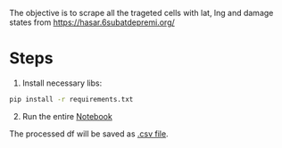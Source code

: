 The objective is to scrape all the trageted cells with lat, lng and damage states from https://hasar.6subatdepremi.org/ 
# Steps
1. Install necessary libs:
```bash
pip install -r requirements.txt
```

2. Run the entire [Notebook](run.ipynb) 

The processed df will be saved as [.csv file](outputs/Building_dmg_w_geo.csv).

